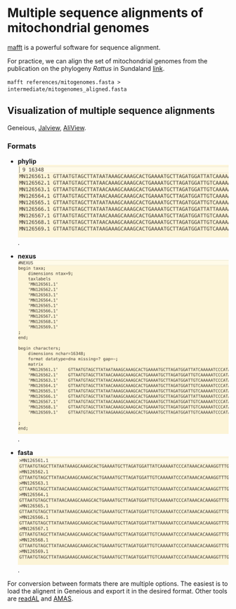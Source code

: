 # Multiple sequence alignments of mitochondrial genomes

[mafft](https://mafft.cbrc.jp/alignment/software/) is a powerful software for sequence alignment.

For practice, we can align the set of mitochondrial genomes from the publication on the phylogeny *Rattus* in Sundaland [link](https://www.ncbi.nlm.nih.gov/popset/1846421279).

```
mafft references/mitogenomes.fasta > intermediate/mitogenomes_aligned.fasta
```

## Visualization of multiple sequence alignments
Geneious, [Jalview](https://www.jalview.org/), [AliView](https://ormbunkar.se/aliview/).

### Formats

+ **phylip**
![example Rattus mitogenomes](/figs/phylip_msa.png "phylip format").

+ **nexus**
![example Rattus mitogenomes](/figs/nexus_msa.png "nexus format").

+ **fasta**
![example Rattus mitogenomes](/figs/fasta_msa.png "fasta format").


For conversion between formats there are multiple options. The easiest is to load the alignent in Geneious and export it in the desired format. Other tools are [readAL](http://trimal.cgenomics.org/use_of_the_readal_v1.2) and [AMAS](https://github.com/marekborowiec/AMAS).
